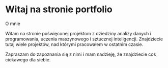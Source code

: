 # Witaj na stronie portfolio

O mnie

Witam na stronie poświęconej projektom z dziedziny analizy danych i programowania, uczenia maszynowego i sztucznej inteligencji.
Znajdziecie tutaj wiele projektów, nad którymi pracowałem w ostatnim czasie.

Zapraszam do zapoznania się z nimi i mam nadzieję, że znajdziecie coś ciekawego dla siebie.